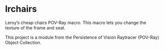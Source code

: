 # lrchairs
Leroy’s cheap chairs POV-Ray macro. This macro lets you change the texture of the frame and seat.

This project is a module from the Persistence of Vision Raytracer (POV-Ray) Object Collection.

